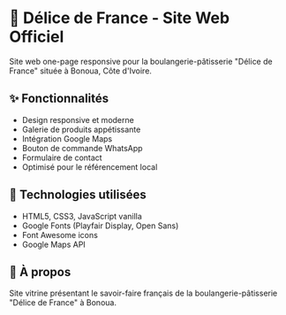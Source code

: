 # 🥐 Délice de France - Site Web Officiel

Site web one-page responsive pour la boulangerie-pâtisserie "Délice de France" située à Bonoua, Côte d'Ivoire.

## ✨ Fonctionnalités
- Design responsive et moderne
- Galerie de produits appétissante
- Intégration Google Maps
- Bouton de commande WhatsApp
- Formulaire de contact
- Optimisé pour le référencement local

## 🚀 Technologies utilisées
- HTML5, CSS3, JavaScript vanilla
- Google Fonts (Playfair Display, Open Sans)
- Font Awesome icons
- Google Maps API

## 📍 À propos
Site vitrine présentant le savoir-faire français de la boulangerie-pâtisserie "Délice de France" à Bonoua.
